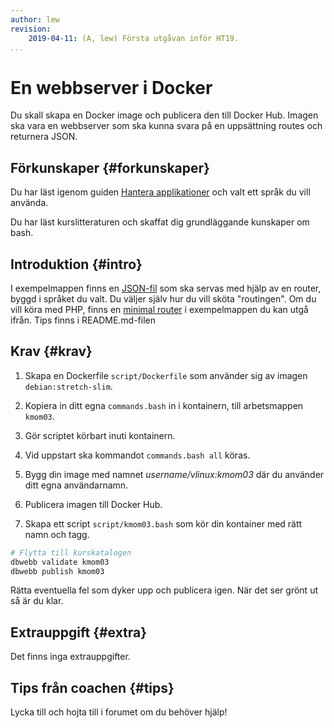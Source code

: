 ```yaml
---
author: lew
revision:
    2019-04-11: (A, lew) Första utgåvan inför HT19.
...
```

En webbserver i Docker
===================================

Du skall skapa en Docker image och publicera den till Docker Hub.
Imagen ska vara en webbserver som ska kunna svara på en uppsättning routes och returnera JSON.

<!--more-->



Förkunskaper {#forkunskaper}
-----------------------

Du har läst igenom guiden [Hantera applikationer](guide/docker/hantera-applikationer) och valt ett språk du vill använda.

Du har läst kurslitteraturen och skaffat dig grundläggande kunskaper om bash.



Introduktion {#intro}
-----------------------

I exempelmappen finns en [JSON-fil](https://github.com/dbwebb-se/vlinux/tree/master/example/json) som ska servas med hjälp av en router, byggd i språket du valt. Du väljer själv hur du vill sköta "routingen". Om du vill köra med PHP, finns en [minimal router](https://github.com/dbwebb-se/vlinux/tree/master/example/php-router) i exempelmappen du kan utgå ifrån. Tips finns i README.md-filen



Krav {#krav}
-----------------------

1. Skapa en Dockerfile `script/Dockerfile` som använder sig av imagen `debian:stretch-slim`.

1. Kopiera in ditt egna `commands.bash` in i kontainern, till arbetsmappen `kmom03`.

1. Gör scriptet körbart inuti kontainern.

1. Vid uppstart ska kommandot `commands.bash all` köras.

1. Bygg din image med namnet *username/vlinux:kmom03* där du använder ditt egna användarnamn.

1. Publicera imagen till Docker Hub.

1. Skapa ett script `script/kmom03.bash` som kör din kontainer med rätt namn och tagg.


```bash
# Flytta till kurskatalogen
dbwebb validate kmom03
dbwebb publish kmom03
```

Rätta eventuella fel som dyker upp och publicera igen. När det ser grönt ut så är du klar.  



Extrauppgift {#extra}
-----------------------

Det finns inga extrauppgifter.



Tips från coachen {#tips}
-----------------------

Lycka till och hojta till i forumet om du behöver hjälp!
